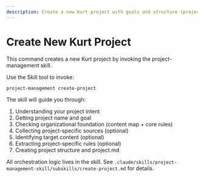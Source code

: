 ```yaml
---
description: Create a new Kurt project with goals and structure (project)
---
```


# Create New Kurt Project

This command creates a new Kurt project by invoking the project-management skill.

Use the Skill tool to invoke:

```
project-management create-project
```

The skill will guide you through:
1. Understanding your project intent
2. Getting project name and goal
3. Checking organizational foundation (content map + core rules)
4. Collecting project-specific sources (optional)
5. Identifying target content (optional)
6. Extracting project-specific rules (optional)
7. Creating project structure and project.md

All orchestration logic lives in the skill. See `.claude/skills/project-management-skill/subskills/create-project.md` for details.
